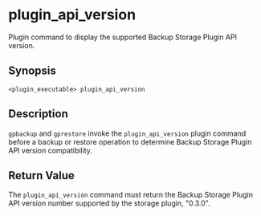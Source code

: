 # plugin\_api\_version 

Plugin command to display the supported Backup Storage Plugin API version.

## Synopsis 

```
<plugin_executable> plugin_api_version
```

## Description 

`gpbackup` and `gprestore` invoke the `plugin_api_version` plugin command before a backup or restore operation to determine Backup Storage Plugin API version compatibility.

## Return Value 

The `plugin_api_version` command must return the Backup Storage Plugin API version number supported by the storage plugin, "0.3.0".

